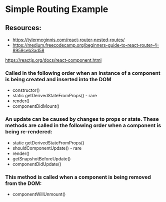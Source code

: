 # Simple Routing Example


## Resources:
* https://tylermcginnis.com/react-router-nested-routes/
* https://medium.freecodecamp.org/beginners-guide-to-react-router-4-8959ceb3ad58


https://reactjs.org/docs/react-component.html
### Called in the following order when an instance of a component is being created and inserted into the DOM

* constructor()
* static getDerivedStateFromProps() - rare
* render()
* componentDidMount()

### An update can be caused by changes to props or state. These methods are called in the following order when a component is being re-rendered:

* static getDerivedStateFromProps()
* shouldComponentUpdate() - rare
* render()
* getSnapshotBeforeUpdate()
* componentDidUpdate()

### This method is called when a component is being removed from the DOM:
* componentWillUnmount()


